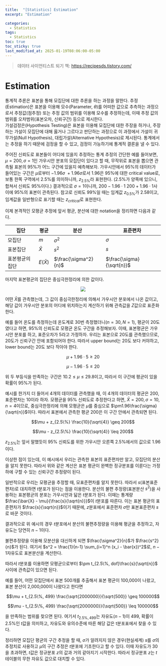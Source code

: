 ```yaml
---
title:  "[Statistics] Estimation"
excerpt: "Estimation"

categories:
  - Statistics
tags:
  - Statistics
toc: true
toc_sticky: true
last_modified_at: 2025-01-19T08:06:00-05:00
---
```


> 데이터 사이언티스트 되기 책: https://recipesds.tistory.com/

# Estimation

통계적 추론은 표본을 통해 모집단에 대한 추론을 하는 과정을 말한다. 추정(Estimation)은 표본을 이용해 모수(Parameter, $\theta$)를 
어떠한 값으로 추측하는 과정으로서 추정값(점추정) 또는 추정 값의 범위를 이용해 모수를 추정하는데, 이때 추정 값의 범위를 오차범위(표본오차, 신뢰구간) 등으로 제시한다.   
가설검정은(Hypothesis Testing)은 표본을 이용해 모집단에 대한 주장을 하거나, 주장하는 가설이 모집단에 대해 옳거나 그르다고 판단하는 과정으로 
이 과정에서 가설이 귀무가설(Null Hypothesis), 대립가설(Alternative Hypothesis)로 제시된다. 
통계에서는 추정을 하기 때문에 검정을 할 수 있고, 검정이 가능하기에 통계적 결론을 낼 수 있다. 

주어진 신뢰도로 표본들이 어디에 있을지 추정하는 통계 추정의 간단한 예를 들어보면, $\mu=200, \sigma=1$인 가우시안 분포의 모집단이 있다고 할 때, 
무작위로 표본을 뽑으면 관측될 표본의 95%가 어느 구간에 있을지 예측해보자. 가우시안에서 95%의 데이터가 들어있는 구간은 $\mu$로부터 $-1.96\sigma ~ +1.96\sigma$로서
 1.96은 95%에 대한 critical value로, 보통 한쪽 구역에서 2.5%를 의미하니까, $z_{2.5\%}$라 표현한다. (2.5%가 양쪽에 있으니, 합쳐서 신뢰도 95%이다.)
결과적으로 $\sigma=1$이니까, $200 - 1.96 \cdot 1 ~ 200 + 1.96 \cdot 1$사이에 95%의 표본이 관측된다. 참고로 신뢰도 99%일 때는 임계값 $z_{0.5\%}$가 2.58이고, 
임계값을 일반형으로 표기할 때는 $z_{critical}$로 표현한다. 

이제 본격적인 모평균 추정에 앞서 평균, 분산에 대한 notation을 정리하면 다음과 같다. 

|집단|평균|분산|표준편차|
|-|-|-|-|
|모집단|$m$|$\sigma^2$|$\sigma$|
|표본집단|$\bar{X}$|$s^2$|$s$|
|표본평균의 집단|$E(\bar{X})$|$\frac{\sigma^2}{n}$|$\frac{\sigma}{\sqrt{n}}$|

마지막 표본평균의 집단은 중심극한정리에 의한 값이다. 

<p align="center"><img src="https://github.com/user-attachments/assets/fc3ceffa-4cde-4016-a165-d58160dab99d"></p>

어떤 $\bar{X}$를 관측했는데, 그 값이 중심극한정리에 의해서 가우시안 분포에서 나온 값이고, 해당 값이 가우시안 분포의 어디에 위치하는지 계산하기 위해 관측값을 $Z$값으로 표준화 한다. 

예를 들어 온도를 측정하는데 온도계로 30번 측정했더니($n=30, N=1$), 평균이 20도 였다고 하면, 95%의 신뢰도로 모평균 온도 구간을 추정해보자. 이때, 표본평균은 가우시안 분포를 하고, 표준오차가 5라고 가정하자. 우리는 표본으로 20도를 관측했으므로, 20도가 신뢰구간 안에 포함되어야 한다. 따라서 upper bound는 20도 보다 커야하고, lower bound는 20도 보다 작아야 한다. 

$$\mu + 1.96 \cdot 5 \geq 20$$

$$\mu - 1.96 \cdot 5 \leq 20$$

위 두 부등식을 만족하는 구간은 $10.2 \leq \mu \leq 29.8$이고, 따라서 이 구간에 평균이 있을 확률이 95%가 된다. 

예시를 한가지 더 들어서 4개의 데이터를 관측했을 때, 이 4개의 데이터의 평균은 200, 표준편차는 10이라 하자. 모평균을 95% 신뢰도로 추정한다고 하면, $\bar{X}=200, \sigma=10, n=4$이므로, 중심극한정리에 의해 모평균은 $\mu$를 중심으로 $\pm1.96\frac{\sigma}{\sqrt{n}}$이다. 따라서 표본에서 관측한 평균 200은 이 구간 안에서 관측되면 된다. 

$$\mu + z_{2.5\%} \frac{10}{\sqrt{4}} \geq 200$$

$$\mu - z_{2.5\%} \frac{10}{\sqrt{4}} \leq 200$$

$z_{2.5\%}$는 앞서 말했듯이 95% 신뢰도를 위한 가우시안 오른쪽 2.5%에서의 값으로 1.96이다. 

이상한 점이 있는데, 이 예시에서 우리는 관측한 표본의 표준편차만 알고, 모집단의 분산을 알지 못한다. 
따라서 위와 같은 계산은 표본 평균이 완벽한 정규분포를 이룬다는 가정 하에 구할 수 있는 신뢰구간 추정량이 된다. 

일반적으로 우리는 모평균을 추정할 때, 모표준편차를 알지 못한다. 따라서 $s$(표본표준편차)로 대치하면 $t$분포가 된다는 점을 이용한다. 
분산의 불편 추정량(표본분산 $s^2$)을 사용하는 표본평균의 분포는 가우시안과 닯은 $t$분포가 된다. 
이때는 통계량 $\frac{\bar{X} - \mu}{\frac{s}{\sqrt{n}}}$이 $t$분포를 따른다. 이는 표본 평균의 표준편차가 $\frac{s}{\sqrt{n}}$이기 때문에, $z$분포에서 표준편차 $\sigma$만 표본표준편차 $s$로 바꾼 것이다. 

결과적으로 위 예시의 경우  $t$분포에서 분산의 불편추정량을 이용해 평균을 추정하고, 자유도는 당연히 $n-1$이다. 

불편추정량을 이용해 모분산을 대신하게 되면 $\frac{\sigma^2}{n}$가 $\frac{s^2}{n}$가 된다. 
여기서 $s^2 = \frac{1}{n-1} \sum_{i=1}^n (x_i - \bar{x})^2$로, $n-1$자유도로 표본분산을 계산한다. 

따라서 $t$분포를 이용하면 모평균으로부터 $\pm t_{2.5\%, dof}\frac{s}{\sqrt{n}}$ 사이에 관측값이 있으면 된다. 

예를 들어, 어떤 모집단에서 표본 500개를 추출해서 표본 평균이 100,000이 나왔고, 표본 분산이 2,000,000이 나왔다고 한다면 

$$\mu + t_{2.5\%, 499} \frac{\sqrt{2000000}}{\sqrt{500}} \geq 100000$$

$$\mu - t_{2.5\%, 499} \frac{\sqrt{2000000}}{\sqrt{500}} \leq 100000$$

을 만족하는 범위를 찾으면 된다. 여기서 $t_{2.5\%, 499}$는 자유도($n-1$)이 499, 확률이 2.5%인 $t$값을 의미하고, 자유도와 유의수준에 따른 해당 값은 t분포표에서 찾을 수 있다.

정리하면 모집단 평균의 구간 추정을 할 때, $\sigma$가 알려지지 않은 경우(현실세계)  $s$를 $\sigma$의 추정치로 사용하고 $\mu$의 구간 추정은 $t$분포에 기초한다고 할 수 있다. 이때 자유도가 30을 초과하면, $t$값은 정규분포 $z$의 값과 거의 같아지기 시작한다. 따라서 정규분포 $z$는 $t$ 테이블의 무한 자유도 값으로 대치할 수 있다. 








